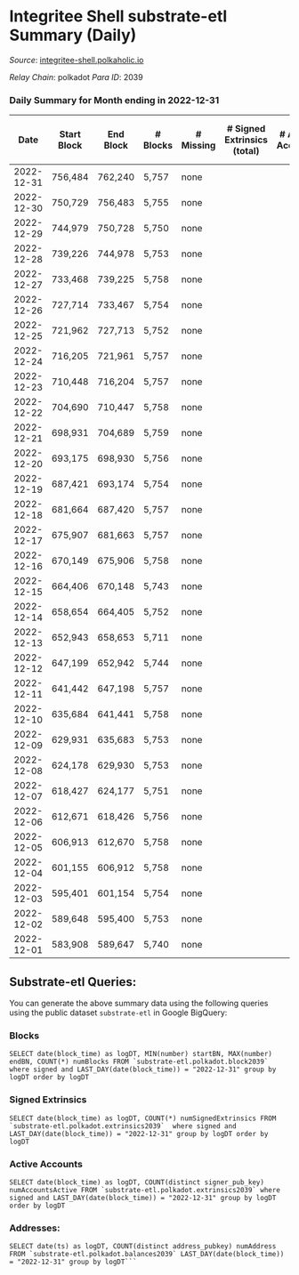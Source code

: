 # Integritee Shell substrate-etl Summary (Daily)

_Source_: [integritee-shell.polkaholic.io](https://integritee-shell.polkaholic.io)

*Relay Chain*: polkadot
*Para ID*: 2039



### Daily Summary for Month ending in 2022-12-31


| Date | Start Block | End Block | # Blocks | # Missing | # Signed Extrinsics (total) | # Active Accounts | # Addresses with Balances | # Events | # Transfers | # XCM Transfers In | # XCM Transfers Out |
| ---- | ----------- | --------- | -------- | --------- | --------------------------- | ----------------- | ------------------------- | -------- | ----------- | ------------------ | ------------------- |
| 2022-12-31 | 756,484 | 762,240 | 5,757 | none |  |  | 1 | 11,514 |   |   |   |
| 2022-12-30 | 750,729 | 756,483 | 5,755 | none |  |  | 1 | 11,510 |   |   |   |
| 2022-12-29 | 744,979 | 750,728 | 5,750 | none |  |  | 1 | 11,500 |   |   |   |
| 2022-12-28 | 739,226 | 744,978 | 5,753 | none |  |  |  | 11,506 |   |   |   |
| 2022-12-27 | 733,468 | 739,225 | 5,758 | none |  |  | 1 | 11,516 |   |   |   |
| 2022-12-26 | 727,714 | 733,467 | 5,754 | none |  |  | 1 | 11,508 |   |   |   |
| 2022-12-25 | 721,962 | 727,713 | 5,752 | none |  |  | 1 | 11,504 |   |   |   |
| 2022-12-24 | 716,205 | 721,961 | 5,757 | none |  |  | 1 | 11,514 |   |   |   |
| 2022-12-23 | 710,448 | 716,204 | 5,757 | none |  |  | 1 | 11,514 |   |   |   |
| 2022-12-22 | 704,690 | 710,447 | 5,758 | none |  |  | 1 | 11,516 |   |   |   |
| 2022-12-21 | 698,931 | 704,689 | 5,759 | none |  |  | 1 | 11,518 |   |   |   |
| 2022-12-20 | 693,175 | 698,930 | 5,756 | none |  |  | 1 | 11,512 |   |   |   |
| 2022-12-19 | 687,421 | 693,174 | 5,754 | none |  |  | 1 | 11,508 |   |   |   |
| 2022-12-18 | 681,664 | 687,420 | 5,757 | none |  |  | 1 | 11,514 |   |   |   |
| 2022-12-17 | 675,907 | 681,663 | 5,757 | none |  |  | 1 | 11,514 |   |   |   |
| 2022-12-16 | 670,149 | 675,906 | 5,758 | none |  |  | 1 | 11,516 |   |   |   |
| 2022-12-15 | 664,406 | 670,148 | 5,743 | none |  |  | 1 | 11,486 |   |   |   |
| 2022-12-14 | 658,654 | 664,405 | 5,752 | none |  |  | 1 | 11,504 |   |   |   |
| 2022-12-13 | 652,943 | 658,653 | 5,711 | none |  |  | 1 | 11,422 |   |   |   |
| 2022-12-12 | 647,199 | 652,942 | 5,744 | none |  |  | 1 | 11,488 |   |   |   |
| 2022-12-11 | 641,442 | 647,198 | 5,757 | none |  |  | 1 | 11,514 |   |   |   |
| 2022-12-10 | 635,684 | 641,441 | 5,758 | none |  |  | 1 | 11,516 |   |   |   |
| 2022-12-09 | 629,931 | 635,683 | 5,753 | none |  |  | 1 | 11,506 |   |   |   |
| 2022-12-08 | 624,178 | 629,930 | 5,753 | none |  |  | 1 | 11,506 |   |   |   |
| 2022-12-07 | 618,427 | 624,177 | 5,751 | none |  |  | 1 | 11,502 |   |   |   |
| 2022-12-06 | 612,671 | 618,426 | 5,756 | none |  |  | 1 | 11,512 |   |   |   |
| 2022-12-05 | 606,913 | 612,670 | 5,758 | none |  |  | 1 | 11,516 |   |   |   |
| 2022-12-04 | 601,155 | 606,912 | 5,758 | none |  |  | 1 | 11,516 |   |   |   |
| 2022-12-03 | 595,401 | 601,154 | 5,754 | none |  |  | 1 | 11,508 |   |   |   |
| 2022-12-02 | 589,648 | 595,400 | 5,753 | none |  |  | 1 | 11,506 |   |   |   |
| 2022-12-01 | 583,908 | 589,647 | 5,740 | none |  |  | 1 | 11,480 |   |   |   |

## Substrate-etl Queries:
You can generate the above summary data using the following queries using the public dataset `substrate-etl` in Google BigQuery:


### Blocks
```
SELECT date(block_time) as logDT, MIN(number) startBN, MAX(number) endBN, COUNT(*) numBlocks FROM `substrate-etl.polkadot.block2039`  where signed and LAST_DAY(date(block_time)) = "2022-12-31" group by logDT order by logDT
```


### Signed Extrinsics
```
SELECT date(block_time) as logDT, COUNT(*) numSignedExtrinsics FROM `substrate-etl.polkadot.extrinsics2039`  where signed and LAST_DAY(date(block_time)) = "2022-12-31" group by logDT order by logDT
```


### Active Accounts
```
SELECT date(block_time) as logDT, COUNT(distinct signer_pub_key) numAccountsActive FROM `substrate-etl.polkadot.extrinsics2039` where signed and LAST_DAY(date(block_time)) = "2022-12-31" group by logDT order by logDT
```


### Addresses:
```
SELECT date(ts) as logDT, COUNT(distinct address_pubkey) numAddress FROM `substrate-etl.polkadot.balances2039` LAST_DAY(date(block_time)) = "2022-12-31" group by logDT```

